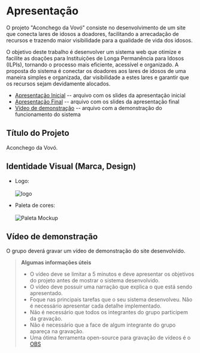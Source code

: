 # Apresentação

O projeto "Aconchego da Vovó" consiste no desenvolvimento de um site que conecta lares de idosos a doadores, facilitando a arrecadação de recursos e trazendo maior visibilidade para a qualidade de vida dos idosos.

O objetivo deste trabalho é desenvolver um sistema web que otimize e facilite as doações para Instituições de Longa Permanência para Idosos (ILPIs), tornando o processo mais eficiente, acessível e organizado. A proposta do sistema é conectar os doadores aos lares de idosos de uma maneira simples e organizada, dar visibilidade a estes lares e garantir que os recursos sejam devidamente alocados.

* [Apresentação Inicial](./PitchInicial.pdf) -- arquivo com os slides da apresentação inicial
* [Apresentação Final](./ApresentacaoFinal.pdf) -- arquivo com os slides da apresentação final
* [Vídeo de demonstração](./sample-video.mp4) -- arquivo com a demonstração do funcionamento do sistema

## Título do Projeto

Aconchego da Vovó.

## Identidade Visual (Marca, Design)

* Logo: <br><br>
![logo](https://github.com/user-attachments/assets/afd953dc-3803-4b05-b18c-7ce6c9a26317)

* Paleta de cores: <br><br>
![Paleta Mockup](https://github.com/user-attachments/assets/d00265a9-22a6-49e6-9e8c-2c5b5ac727a2)

## Vídeo de demonstração

O grupo deverá gravar um vídeo de demonstração do site desenvolvido.

> **Algumas informações úteis**
> - O vídeo deve se limitar a 5 minutos e deve apresentar os objetivos do projeto antes de mostrar o sistema desenvolvido.
> - O vídeo deve possuir uma narração que explica o que está sendo apresentado.
> - Foque nas principais tarefas que o seu sistema desenvolveu. Não é necessário apresentar cada detalhe implementado.
> - Não é necessário que todos os integrantes do grupo participem da gravação.
> - Não é necessário que a face de algum integrante do grupo apareça na gravação.
> - Uma ótima ferramenta open-source para gravação de vídeos é o [OBS](https://obsproject.com/pt-br/download)

